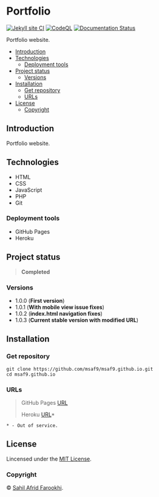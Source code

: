 <h1> Portfolio </h1>

[![Jekyll site CI](https://github.com/msaf9/portfolio/actions/workflows/jekyll.yml/badge.svg?branch=master)](https://github.com/msaf9/portfolio/actions/workflows/jekyll.yml)
[![CodeQL](https://github.com/msaf9/portfolio/actions/workflows/codeql-analysis.yml/badge.svg)](https://github.com/msaf9/portfolio/actions/workflows/codeql-analysis.yml)
[![Documentation Status](https://readthedocs.org/projects/msaf9portfolio/badge/?version=latest)](https://msaf9portfolio.readthedocs.io/en/latest/?badge=latest)

Portfolio website.

- [Introduction](#introduction)
- [Technologies](#technologies)
  - [Deployment tools](#deployment-tools)
- [Project status](#project-status)
  - [Versions](#versions)
- [Installation](#installation)
  - [Get repository](#get-repository)
  - [URLs](#urls)
- [License](#license)
  - [Copyright](#copyright)

## Introduction

Portfolio website.

## Technologies

- HTML
- CSS
- JavaScript
- PHP
- Git

### Deployment tools

- GitHub Pages
- Heroku

## Project status

> **Completed**

### Versions

- 1.0.0 (**First version**)
- 1.0.1 (**With mobile view issue fixes**)
- 1.0.2 (**index.html navigation fixes**)
- 1.0.3 (**Current stable version with modified URL**)

## Installation

### Get repository

```git
git clone https://github.com/msaf9/msaf9.github.io.git
cd msaf9.github.io
```

### URLs

> GitHub Pages [URL](https://msaf9.github.io/ 'Portfolio')
>
> Heroku [URL](https://msaf-portfolio.herokuapp.com/)\*

    * - Out of service.

## License

Lincensed under the [MIT License](LICENSE).

### Copyright

© [Sahil Afrid Farookhi](https://github.com/msaf9 'msaf9').
